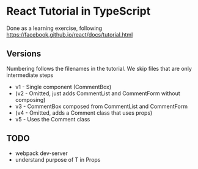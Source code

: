 # React Tutorial in TypeScript

Done as a learning exercise, following https://facebook.github.io/react/docs/tutorial.html


## Versions

Numbering follows the filenames in the tutorial. We skip files that are only intermediate steps

* v1 - Single component (CommentBox)
* (v2 - Omitted, just adds CommentList and CommentForm without composing)
* v3 - CommentBox composed from CommentList and CommentForm
* (v4 - Omitted, adds a Comment class that uses props)
* v5 - Uses the Comment class

## TODO

* webpack dev-server
* understand purpose of T in Props<T>